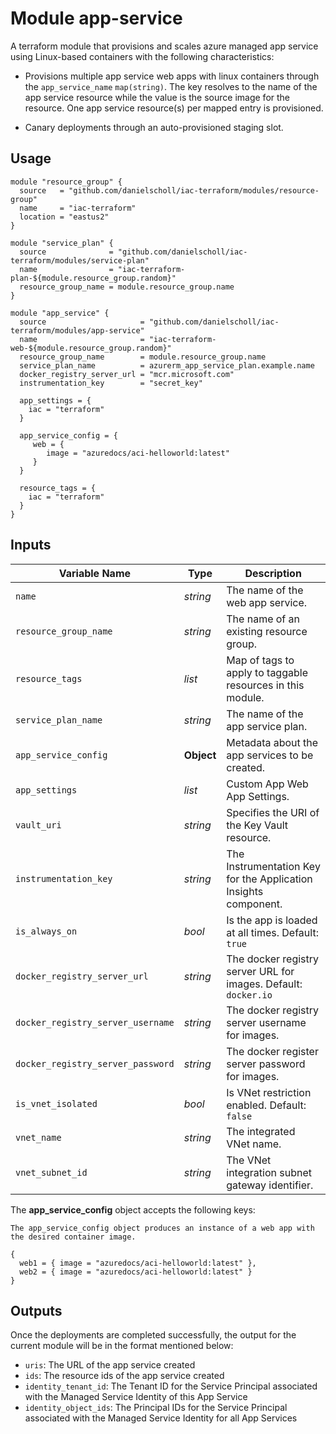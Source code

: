# Module app-service

A terraform module that provisions and scales azure managed app service using Linux-based containers with the following characteristics: 

- Provisions multiple app service web apps with linux containers through the `app_service_name` `map(string)`. The key resolves to the name of the app service resource while the value is the source image for the resource. One app service resource(s) per mapped entry is provisioned.

- Canary deployments through an auto-provisioned staging slot.



## Usage

```hcl
module "resource_group" {
  source   = "github.com/danielscholl/iac-terraform/modules/resource-group"
  name     = "iac-terraform"
  location = "eastus2"
}

module "service_plan" {
  source              = "github.com/danielscholl/iac-terraform/modules/service-plan"
  name                = "iac-terraform-plan-${module.resource_group.random}"
  resource_group_name = module.resource_group.name
}

module "app_service" {
  source                     = "github.com/danielscholl/iac-terraform/modules/app-service"
  name                       = "iac-terraform-web-${module.resource_group.random}"
  resource_group_name        = module.resource_group.name
  service_plan_name          = azurerm_app_service_plan.example.name
  docker_registry_server_url = "mcr.microsoft.com"
  instrumentation_key        = "secret_key"

  app_settings = {
    iac = "terraform"
  }

  app_service_config = {
     web = {
        image = "azuredocs/aci-helloworld:latest"
     }
  }

  resource_tags = {
    iac = "terraform"
  }
}
```


## Inputs

| Variable Name                     | Type       | Description                          | 
| --------------------------------- | ---------- | ------------------------------------ |
| `name`                            | _string_   | The name of the web app service.     |
| `resource_group_name`             | _string_   | The name of an existing resource group. |
| `resource_tags`                   | _list_     | Map of tags to apply to taggable resources in this module. |
| `service_plan_name`               | _string_   | The name of the app service plan.    |
| `app_service_config`              | __Object__ | Metadata about the app services to be created. |
| `app_settings`                    | _list_     | Custom App Web App Settings.       |
| `vault_uri`                       | _string_   | Specifies the URI of the Key Vault resource. |
| `instrumentation_key`             | _string_   | The Instrumentation Key for the Application Insights component. |
| `is_always_on`                    | _bool_     | Is the app is loaded at all times. Default: `true` |
| `docker_registry_server_url`      | _string_   | The docker registry server URL for images. Default: `docker.io`|
| `docker_registry_server_username` | _string_   | The docker registry server username for images. |
| `docker_registry_server_password` | _string_   | The docker register server password for images. |
| `is_vnet_isolated`                | _bool_     | Is VNet restriction enabled.  Default: `false`     |
| `vnet_name`                       | _string_   | The integrated VNet name.          |
| `vnet_subnet_id`                  | _string_   | The VNet integration subnet gateway identifier. |


The __app_service_config__ object accepts the following keys:

```
The app_service_config object produces an instance of a web app with the desired container image.

{
  web1 = { image = "azuredocs/aci-helloworld:latest" },
  web2 = { image = "azuredocs/aci-helloworld:latest" }
}
```

## Outputs

Once the deployments are completed successfully, the output for the current module will be in the format mentioned below:

- `uris`: The URL of the app service created
- `ids`: The resource ids of the app service created
- `identity_tenant_id`: The Tenant ID for the Service Principal associated with the Managed Service Identity of this App Service
- `identity_object_ids`: The Principal IDs for the Service Principal associated with the Managed Service Identity for all App Services


